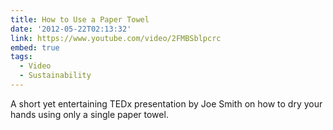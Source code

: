 ```yaml
---
title: How to Use a Paper Towel
date: '2012-05-22T02:13:32'
link: https://www.youtube.com/video/2FMBSblpcrc
embed: true
tags:
  - Video
  - Sustainability
---
```

A short yet entertaining TEDx presentation by Joe Smith on how to dry your hands using only a single paper towel.
